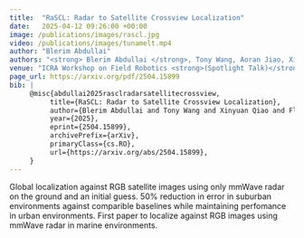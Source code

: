 ```yaml
---
title:  "RaSCL: Radar to Satellite Crossview Localization"
date:   2025-04-12 09:26:00 +00:00
image: /publications/images/rascl.jpg
video: /publications/images/tunamelt.mp4
author: "Blerim Abdullai"
authors: "<strong> Blerim Abdullai </strong>, Tony Wang, Aoran Jiao, Xinyuan Qiao, Florian Shkurti, and Timothy D. Barfoot"
venue: "ICRA Workshop on Field Robotics <strong>(Spotlight Talk)</strong>"
page_url: https://arxiv.org/pdf/2504.15899
bib: |  
     @misc{abdullai2025rasclradarsatellitecrossview,
          title={RaSCL: Radar to Satellite Crossview Localization}, 
          author={Blerim Abdullai and Tony Wang and Xinyuan Qiao and Florian Shkurti and Timothy D. Barfoot},
          year={2025},
          eprint={2504.15899},
          archivePrefix={arXiv},
          primaryClass={cs.RO},
          url={https://arxiv.org/abs/2504.15899}, 
     }
---
```

Global localization against RGB satellite images using only mmWave radar on the ground and an initial guess. 50% reduction in error in suburban environments against comparible baselines while maintaining perfomance in urban environments. First paper to localize against RGB images using mmWave radar in marine environments.
